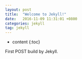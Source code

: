 ```yaml
---
layout: post
title:  "Welcome to Jekyll!"
date:   2016-11-09 11:31:01 +0800
categories: jekyll
tag: jekyll
---
```


* content
{:toc}


First POST build by Jekyll.
